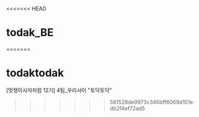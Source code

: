 <<<<<<< HEAD
# todak_BE
=======
# todaktodak
[멋쟁이사자처럼 12기] 4팀_우리사이 "토닥토닥"
>>>>>>> 561528de9973c346bff6069d101edb2f4ef72ad5
